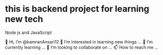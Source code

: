 # this is backend project for learning new tech

Node js and JavaScript

👋 Hi, I’m @kamranAnsari12 👀
I’m interested in learning new things ... 🌱
I’m currently learning ... 💞️
I’m looking to collaborate on ...
📫 How to reach me ...

